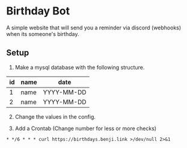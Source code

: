 # Birthday Bot

A simple website that will send you a reminder via discord (webhooks) when its someone's birthday.

## Setup

1. Make a mysql database with the following structure.

| id | name   | date         |
|----|--------|--------------|
| 1  | name | YYYY-MM-DD |
| 2  | name | YYYY-MM-DD |

2. Change the values in the config.

3. Add a Crontab (Change number for less or more checks)

`* */6 * * * curl https://birthdays.benji.link >/dev/null 2>&1`
